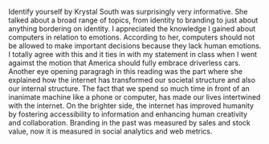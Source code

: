 Identify yourself by Krystal South was surprisingly very informative. She talked about a broad range of topics, from identity to branding to just about 
anything bordering on identity.
I appreciated the knowledge I gained about computers in relation to emotions. According to her, computers should not be allowed to make important decisions
because they lack human emotions. I totally agree with this and it ties in with my statement in class when I went agaimst the motion that 
America should fully embrace driverless cars. 
Another eye opening paragragh in this reading was the part where she explained how the internet has transformed our societal structure and also 
our internal structure. The fact that we spend so much time in front of an inanimate machine like a phone or computer, has made our lives 
intertwined with the internet. On the brighter side, the internet has improved humanity by fostering accessibility to information and enhancing 
human creativity and collaboration.
Branding in the past was measured by sales and stock value, now it is measured in social analytics and web metrics.
